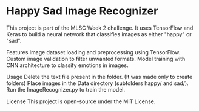 # Happy Sad Image Recognizer
This project is part of the MLSC Week 2 challenge. It uses TensorFlow and Keras to build a neural network that classifies images as either "happy" or "sad".

Features
  Image dataset loading and preprocessing using TensorFlow.
  Custom image validation to filter unwanted formats.
  Model training with CNN architecture to classify emotions in images.

Usage
  Delete the text file present in the folder. (It was made only to create folders)
  Place images in the Data directory (subfolders happy/ and sad/).
  Run the ImageRecognizer.py to train the model.

License
  This project is open-source under the MIT License.
